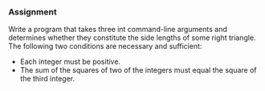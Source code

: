 <h3>Assignment</h3>
Write a program that takes three int command-line arguments and determines whether they constitute the side lengths of some right triangle. 
The following two conditions are necessary and sufficient:
<ul>
    <li>Each integer must be positive.</li>
    <li>The sum of the squares of two of the integers must equal the square of the third integer.</li>
</ul>
